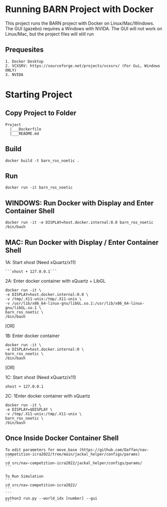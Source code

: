 # Running BARN Project with Docker

This project runs the BARN project with Docker on Linux/Mac/Windows. The GUI (gazebo) requires a Windows with NVIDA. The GUI will not work on Linux/Mac, but the project files will still run

## Prequesites

    1. Docker Desktop
    2. VCXSRV: https://sourceforge.net/projects/vcxsrv/ (For Gui, Windows ONLY)
    3. NVIDA

# Starting Project

## Copy Project to Folder

    Project
      |___Dockerfile
      |___README.md


## Build

    docker build -t barn_ros_noetic .

## Run

    docker run -it barn_ros_noetic

## WINDOWS: Run Docker with Display and Enter Container Shell

    docker run -it -e DISPLAY=host.docker.internal:0.0 barn_ros_noetic /bin/bash

## MAC: Run Docker with Display / Enter Container Shell

1A: Start xhost (Need xQuartz/x11)
    
    ```xhost + 127.0.0.1```


2A: Enter docker container with xQuartz + LibGL

    docker run -it \
    -e DISPLAY=host.docker.internal:0.0 \
    -v /tmp/.X11-unix:/tmp/.X11-unix \
    -v /usr/lib/x86_64-linux-gnu/libGL.so.1:/usr/lib/x86_64-linux-gnu/libGL.so.1 \
    barn_ros_noetic \
    /bin/bash

[OR]

1B: Enter docker container

    docker run -it \
    -e DISPLAY=host.docker.internal:0 \
    barn_ros_noetic \
    /bin/bash

[OR]

1C: Start xhost (Need xQuartz/x11)

    xhost + 127.0.0.1

2C: 1Enter docker container with xQuartz

    docker run -it \
    -e DISPLAY=$DISPLAY \
    -v /tmp/.X11-unix:/tmp/.X11-unix \
    barn_ros_noetic \
    /bin/bash


## Once Inside Docker Container Shell

    To edit parameters for move_base (https://github.com/Daffan/nav-competition-icra2022/tree/main/jackal_helper/configs/params)
    ```
    cd src/nav-competition-icra2022/jackal_helper/configs/params/
    ```

    To Run Simulation
    ```
    cd src/nav-competition-icra2022/
    ```
    ```
    python3 run.py --world_idx [number] --gui
    ```

